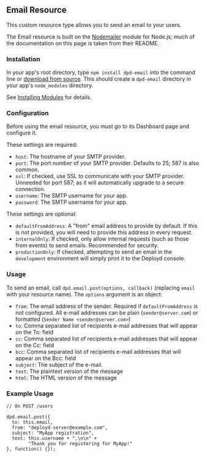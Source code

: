 <!--{
  title: 'Email',
  tags: ['resource type', 'module', 'email'],
  description: 'Send emails from clients or during events.'
}-->

## Email Resource

This custom resource type allows you to send an email to your users.

The Email resource is built on the [Nodemailer](https://github.com/andris9/Nodemailer) module for Node.js; much of the documentation on this page is taken from their README.

### Installation

In your app's root directory, type `npm install dpd-email` into the command line or [download from source](https://github.com/deployd/dpd-email). This should create a `dpd-email` directory in your app's `node_modules` directory.

See [Installing Modules](/docs/using-modules/installing-modules.md) for details.

### Configuration

Before using the email resource, you must go to its Dashboard page and configure it.

These settings are required:

- `host`: The hostname of your SMTP provider.
- `port`: The port number of your SMTP provider. Defaults to 25; 587 is also common.
- `ssl`: If checked, use SSL to communicate with your SMTP provider. Unneeded for port 587; as it will automatically upgrade to a secure connection.
- `username`: The SMTP username for your app.
- `password`: The SMTP username for your app.

These settings are optional:

- `defaultFromAddress`: A "from" email address to provide by default. If this is not provided, you will need to provide this address in every request.
- `internalOnly`: If checked, only allow internal requests (such as those from events) to send emails. Recommended for security.
- `productionOnly`: If checked, attempting to send an email in the `development` environment will simply print it to the Deployd console. 

### Usage

To send an email, call `dpd.email.post(options, callback)` (replacing `email` with your resource name). The `options` argument is an object:

- `from`: The email address of the sender. Required if `defaultFromAddress` is not configured. All e-mail addresses can be plain (`sender@server.com`) or formatted (`Sender Name <sender@server.com>`)
- `to`: Comma separated list of recipients e-mail addresses that will appear on the To: field
- `cc`: Comma separated list of recipients e-mail addresses that will appear on the Cc: field
- `bcc`: Comma separated list of recipients e-mail addresses that will appear on the Bcc: field
- `subject`: The subject of the e-mail.
- `text`: The plaintext version of the message
- `html`: The HTML version of the message

### Example Usage

    // On POST /users

    dpd.email.post({
      to: this.email,
      from: "deployd-server@example.com", 
      subject: "MyApp registration",
      text: this.username + ",\n\n" +
            "Thank you for registering for MyApp!"
    }, function() {});
